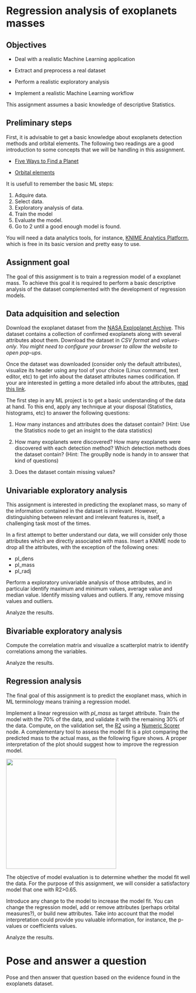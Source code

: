 # Regression analysis of exoplanets masses

## Objectives

* Deal with a realistic Machine Learning application 

* Extract and preprocess a real dataset

* Perform a realistic exploratory analysis

* Implement a realistic Machine Learning workflow

This assignment assumes a basic knowledge of descriptive Statistics.

## Preliminary steps

First, it is advisable to get a basic knowledge about exoplanets detection methods and orbital elements. The following two readings are a good introduction to some concepts that we will be handling in this assignment.

* [Five Ways to Find a Planet](https://exoplanets.nasa.gov/5-ways-to-find-a-planet/)

* [Orbital elements](https://en.wikipedia.org/wiki/Orbital_elements)

It is usefull to remember the basic ML steps:

1. Adquire data.
2. Select data.
3. Exploratory analysis of data.
4. Train the model
5. Evaluate the model.
6. Go to 2 until a good enough model is found.

You will need a data analytics tools, for instance, [KNIME Analytics Platform](https://www.knime.com/knime-software/knime-analytics-platform), which is free in its basic version and pretty easy to use. 

## Assignment goal

The goal of this assignment is to train a regression model of a exoplanet mass. To achieve this goal it is required to perform a basic descriptive analysis of the dataset complemented with the development of regression models.

## Data adquisition and selection

Download the exoplanet dataset from the [NASA Exploplanet Archive](https://exoplanetarchive.ipac.caltech.edu/cgi-bin/TblView/nph-tblView?app=ExoTbls&config=PS). This dataset contains a collection of confirmed exoplanets along with several attributes about them. Download the dataset in *CSV format* and *values-only*. *You might need to configure your browser to allow the website to open pop-ups*.

Once the dataset was downloaded (consider only the default attributes), visualize its header using any tool of your choice (Linux command, text editor, etc) to get info about the dataset attributes names codification. If your are interested in getting a more detailed info about the attributes, [read this link](https://exoplanetarchive.ipac.caltech.edu/docs/API_exoplanet_columns.html).

The first step in any ML project is to get a basic understanding of the data at hand. To this end, apply any technique at your disposal (Statistics, histograms, etc) to answer the following questions:

1. How many instances and attributes does the dataset contain? (Hint: Use the Statistics node to get an insight to the data statistics)

2. How many exoplanets were discovered? How many exoplanets were discovered with each detection method? Which detection methods does the dataset contain? (Hint: The groupBy node is handy in to answer that kind of questions)

3. Does the dataset contain missing values?

## Univariable exploratory analysis

This assignment is interested in predicting the exoplanet mass, so many of the information contained in the dataset is irrelevant. However, distinguishing between relevant and irrelevant features is, itself, a challenging task most of the times.

In a first attempt to better understand our data, we will consider only those attributes which are directly associated with mass. Insert a KNIME node to drop all the attributes, with the exception of the following ones:

* pl_dens
* pl_mass
* pl_radj

Perform a exploratory univariable analysis of those attributes, and in particular identify maximum and minimum values, average value and median value. Identify missing values and outliers. If any, remove missing values and outliers.

Analyze the results.

## Bivariable exploratory analysis

Compute the correlation matrix and visualize a scatterplot matrix to identify correlations among the variables. 

Analyze the results.

## Regression analysis

The final goal of this assignment is to predict the exoplanet mass, which in ML terminology means training a regression model.

Implement a linear regression with *pl_mass* as target attribute. Train the model with the 70% of the data, and validate it with the remaining 30% of the data. Compute, on the validation set, the [R2](https://en.wikipedia.org/wiki/Coefficient_of_determination) using a [Numeric Scorer](https://nodepit.com/node/org.knime.base.node.mine.scorer.numeric.NumericScorerNodeFactory) node. A complementary tool to assess the model fit is a plot comparing the predicted mass to the actual mass, as the following figure shows. A proper interpretation of the plot should suggest how to improve the regression model.

<img align="center" src="regression.png" width="300">

The objective of model evaluation is to determine whether the model fit well the data. For the purpose of this assignment, we will consider a satisfactory model that one with R2>0.65.

Introduce any change to the model to increase the model fit. You can change the regression model, add or remove attributes (perhaps orbital measures?), or build new attributes. Take into account that the model interpretation could provide you valuable information, for instance, the p-values or coefficients values.

Analyze the results.

# Pose and answer a question

Pose and then answer that question based on the evidence found in the exoplanets dataset.
